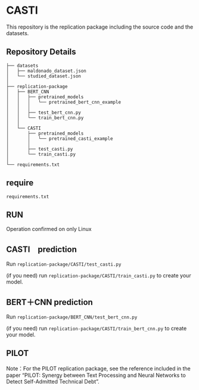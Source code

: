 # CASTI
This repository is the replication package including the source code and the datasets.

## Repository Details
```
├── datasets
│   ├── maldonado_dataset.json
│   └── studied_dataset.json
│
├── replication-package
│   ├── BERT_CNN
│   │   ├── pretrained_models
│   │   │   └── pretrained_bert_cnn_example
│   │   │      
│   │   ├── test_bert_cnn.py
│   │   └── train_bert_cnn.py
│   │
│   └── CASTI
│       ├── pretrained_models
│       │   └── pretrained_casti_example
│       │
│       ├── test_casti.py
│       └── train_casti.py
│ 
└── requirements.txt
```

## require
```
requirements.txt
```

## RUN
Operation confirmed on only Linux


## CASTI　prediction
Run ```replication-package/CASTI/test_casti.py``` 

(if you need) run ```replication-package/CASTI/train_casti.py``` to create your model.

## BERT＋CNN prediction
Run ```replication-package/BERT_CNN/test_bert_cnn.py```

(if you need) run ```replication-package/CASTI/train_bert_cnn.py``` to create your model.

## PILOT
Note：For the PILOT replication package, see the reference included in the paper “PILOT: Synergy between Text Processing and Neural Networks to Detect Self-Admitted Technical Debt”.